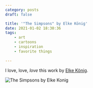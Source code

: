 ```yaml
---
category: posts
draft: false

title: '"The Simpsons" by Elke König'
date: 2021-01-02 18:30:36
tags:
    - art
    - cartoons
    - inspiration
    - favorite things
    
---
```


I love, love, _love_ this work by [Elke König](https://www.teaandwater.co/insights/interviews/conversation-with-Eike-Koenig/).

![The Simpsons by Elke Konig](/misc/e/elke-konig-simpsons.jpg)
